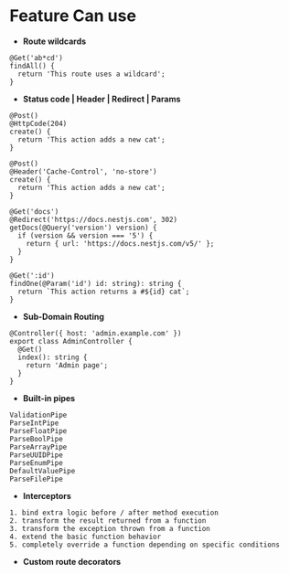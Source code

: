 # Feature Can use 

* <b>Route wildcards</b>
```
@Get('ab*cd')
findAll() {
  return 'This route uses a wildcard';
}
```

* <b>Status code | Header | Redirect | Params</b>
```
@Post()
@HttpCode(204)
create() {
  return 'This action adds a new cat';
}

@Post()
@Header('Cache-Control', 'no-store')
create() {
  return 'This action adds a new cat';
}

@Get('docs')
@Redirect('https://docs.nestjs.com', 302)
getDocs(@Query('version') version) {
  if (version && version === '5') {
    return { url: 'https://docs.nestjs.com/v5/' };
  }
}

@Get(':id')
findOne(@Param('id') id: string): string {
  return `This action returns a #${id} cat`;
}
```

* <b>Sub-Domain Routing</b>
```
@Controller({ host: 'admin.example.com' })
export class AdminController {
  @Get()
  index(): string {
    return 'Admin page';
  }
}
```

* <b>Built-in pipes</b>
```
ValidationPipe
ParseIntPipe
ParseFloatPipe
ParseBoolPipe
ParseArrayPipe
ParseUUIDPipe
ParseEnumPipe
DefaultValuePipe
ParseFilePipe
```

* <b>Interceptors</b>
```
1. bind extra logic before / after method execution
2. transform the result returned from a function
3. transform the exception thrown from a function
4. extend the basic function behavior
5. completely override a function depending on specific conditions
```

* <b>Custom route decorators</b>
